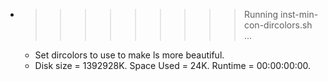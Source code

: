 * >>>>>>>>> Running inst-min-con-dircolors.sh ...
  * Set dircolors to use  to make ls more beautiful.
  * Disk size = 1392928K. Space Used = 24K. Runtime = 00:00:00:00.

